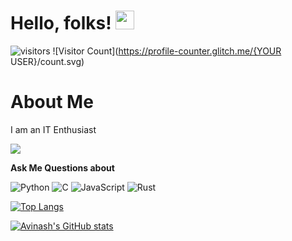 # Hello, folks! <img src="https://raw.githubusercontent.com/MartinHeinz/MartinHeinz/master/wave.gif" width="30px">

![visitors](https://visitor-badge-reloaded.herokuapp.com/badge?page_id=avinash7375.avinash7375&color=00df00)
![Visitor Count](https://profile-counter.glitch.me/{YOUR USER}/count.svg)
<h1>
  About Me
</h1>
<p>I am an IT Enthusiast</p>

<img src = https://source.unsplash.com/1200x400/?coding >


<p>
<b>Ask Me Questions about</b>
  
  ![Python](https://img.shields.io/badge/python-3670A0?style=for-the-badge&logo=python&logoColor=ffdd54)    ![C](https://img.shields.io/badge/c-%2300599C.svg?style=for-the-badge&logo=c&logoColor=white)     ![JavaScript](https://img.shields.io/badge/javascript-%23323330.svg?style=for-the-badge&logo=javascript&logoColor=%23F7DF1E)    ![Rust](https://img.shields.io/badge/rust-%23000000.svg?style=for-the-badge&logo=rust&logoColor=white)

  
  
[![Top Langs](https://github-readme-stats.vercel.app/api/top-langs/?username=avinash7375&layout=compact)](https://github.com/avinash7375/avinash7375)
 </p>
  

[![Avinash's GitHub stats](https://github-readme-stats.vercel.app/api?username=avinash7375)](https://github.com/avinash7375/avinash7375)


